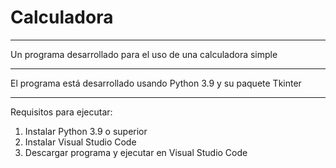 # Calculadora
***
Un programa desarrollado para el uso de una calculadora simple
***
El programa está desarrollado usando Python 3.9 y su paquete Tkinter
***
Requisitos para ejecutar:

1) Instalar Python 3.9 o superior
2) Instalar Visual Studio Code
3) Descargar programa y ejecutar en Visual Studio Code